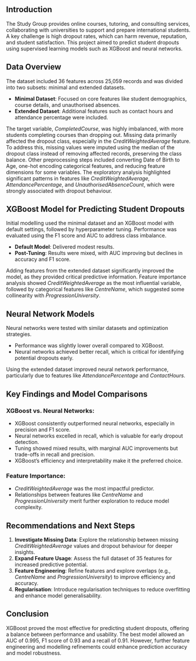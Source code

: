 ## Introduction
The Study Group provides online courses, tutoring, and consulting services, collaborating with universities to support and prepare international students. A key challenge is high dropout rates, which can harm revenue, reputation, and student satisfaction. This project aimed to predict student dropouts using supervised learning models such as XGBoost and neural networks.

## Data Overview
The dataset included 36 features across 25,059 records and was divided into two subsets: minimal and extended datasets.

*	**Minimal Dataset**: Focused on core features like student demographics, course details, and unauthorised absences.
*	**Extended Dataset**: Additional features such as contact hours and attendance percentage were included.
  
The target variable, _CompletedCourse_, was highly imbalanced, with more students completing courses than dropping out. Missing data primarily affected the dropout class, especially in the _CreditWeightedAverage_ feature. To address this, missing values were imputed using the median of the dropout class instead of removing affected records, preserving the class balance.
Other preprocessing steps included converting Date of Birth to Age, one-hot encoding categorical features, and reducing feature dimensions for some variables. The exploratory analysis highlighted significant patterns in features like _CreditWeightedAverage_, _AttendancePercentage_, and _UnauthorisedAbsenceCount_, which were strongly associated with dropout behaviour.

## XGBoost Model for Predicting Student Dropouts
Initial modelling used the minimal dataset and an XGBoost model with default settings, followed by hyperparameter tuning. Performance was evaluated using the F1 score and AUC to address class imbalance.
* 	**Default Model**: Delivered modest results.
* 	**Post-Tuning**: Results were mixed, with AUC improving but declines in accuracy and F1 score.
  
Adding features from the extended dataset significantly improved the model, as they provided critical predictive information. Feature importance analysis showed _CreditWeightedAverage_ as the most influential variable, followed by categorical features like _CentreName_, which suggested some collinearity with _ProgressionUniversity_.

## Neural Network Models
Neural networks were tested with similar datasets and optimization strategies.

*	Performance was slightly lower overall compared to XGBoost.
*	Neural networks achieved better recall, which is critical for identifying potential dropouts early.
  
Using the extended dataset improved neural network performance, particularly due to features like _AttendancePercentage_ and _ContactHours_.

## Key Findings and Model Comparisons
###	XGBoost vs. Neural Networks:
*	XGBoost consistently outperformed neural networks, especially in precision and F1 score.
*	Neural networks excelled in recall, which is valuable for early dropout detection.
*	Tuning showed mixed results, with marginal AUC improvements but trade-offs in recall and precision.
*	XGBoost’s efficiency and interpretability make it the preferred choice.
  
###	Feature Importance:
*	_CreditWeightedAverage_ was the most impactful predictor.
*	Relationships between features like _CentreName_ and _ProgressionUniversity_ merit further exploration to reduce model complexity.

## Recommendations and Next Steps
1.	**Investigate Missing Data**: Explore the relationship between missing _CreditWeightedAverage_ values and dropout behaviour for deeper insights.
2.	**Expand Feature Usage**: Assess the full dataset of 35 features for increased predictive potential.
3.	**Feature Engineering**: Refine features and explore overlaps (e.g., _CentreName_ and _ProgressionUniversity_) to improve efficiency and accuracy.
4.	**Regularisation**: Introduce regularisation techniques to reduce overfitting and enhance model generalisability.

## Conclusion
XGBoost proved the most effective for predicting student dropouts, offering a balance between performance and usability. The best model allowed an AUC of 0.995, F1 score of 0.93 and a recall of 0.91. However, further feature engineering and modelling refinements could enhance prediction accuracy and model robustness.
